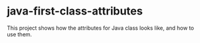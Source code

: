 # java-first-class-attributes
This project shows how the attributes for Java class looks like, and how to use them.
